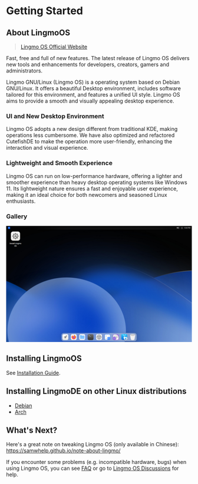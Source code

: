 # Getting Started

## About LingmoOS
> [Lingmo OS Official Website](https://lingmo.org/)

Fast, free and full of new features. The latest release of Lingmo OS delivers new tools and enhancements for developers, creators, gamers and administrators.

Lingmo GNU/Linux (Lingmo OS) is a operating system based on Debian GNU/Linux. It offers a beautiful Desktop environment, includes software tailored for this environment, and features a unified UI style. Lingmo OS aims to provide a smooth and visually appealing desktop experience.

### UI and New Desktop Environment
Lingmo OS adopts a new design different from traditional KDE, making operations less cumbersome. We have also optimized and refactored CutefishDE to make the operation more user-friendly, enhancing the interaction and visual experience.

### Lightweight and Smooth Experience
Lingmo OS can run on low-performance hardware, offering a lighter and smoother experience than heavy desktop operating systems like Windows 11. Its lightweight nature ensures a fast and enjoyable user experience, making it an ideal choice for both newcomers and seasoned Linux enthusiasts.

### Gallery
![LingmoOS](../assets/about/desktop.webp)

## Installing LingmoOS
See [Installation Guide](installation-guide).

## Installing LingmoDE on other Linux distributions
- [Debian](faq#are-there-any-lingmode-packages-for-debian-12)
- [Arch](https://aur.archlinux.org/packages?SeB=m&K=chun-awa)

## What's Next?
Here's a great note on tweaking Lingmo OS (only available in Chinese): <https://samwhelp.github.io/note-about-lingmo/>

If you encounter some problems (e.g. incompatible hardware, bugs) when using Lingmo OS, you can see [FAQ](faq) or go to [Lingmo OS Discussions](https://github.com/orgs/LingmoOS/discussions) for help.
